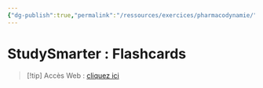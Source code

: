 ```yaml
---
{"dg-publish":true,"permalink":"/ressources/exercices/pharmacodynamie/","tags":["exercice"],"noteIcon":"2"}
---
```


# StudySmarter : Flashcards
> [!tip] Accès Web : [cliquez ici](https://app.studysmarter.de/studyset/24048495?ref=ieheuUF5q9Br5801Yo4sDYdPgoXy3Iky)